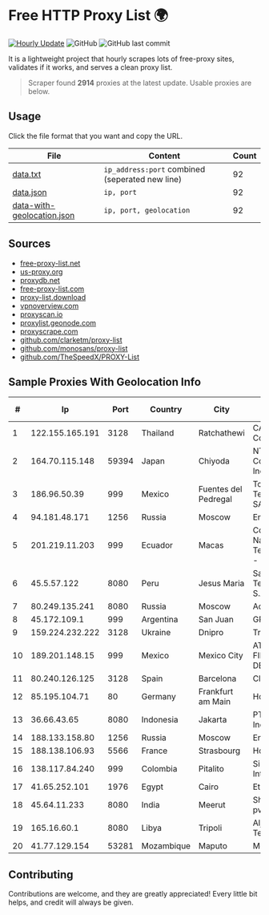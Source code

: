 
# Free HTTP Proxy List 🌍

[![Hourly Update](https://github.com/mertguvencli/http-proxy-list/actions/workflows/main.yml/badge.svg?branch=main)](https://github.com/mertguvencli/http-proxy-list/actions/workflows/main.yml)
![GitHub](https://img.shields.io/github/license/mertguvencli/http-proxy-list)
![GitHub last commit](https://img.shields.io/github/last-commit/mertguvencli/http-proxy-list)

It is a lightweight project that hourly scrapes lots of free-proxy sites, validates if it works, and serves a clean proxy list.


> Scraper found **2914** proxies at the latest update. Usable proxies are below.

## Usage

Click the file format that you want and copy the URL.


|File|Content|Count|
|----|-------|-----|
|[data.txt](https://raw.githubusercontent.com/mertguvencli/http-proxy-list/main/proxy-list/data.txt)|`ip_address:port` combined (seperated new line)|92|
|[data.json](https://raw.githubusercontent.com/mertguvencli/http-proxy-list/main/proxy-list/data.json)|`ip, port`|92|
|[data-with-geolocation.json](https://raw.githubusercontent.com/mertguvencli/http-proxy-list/main/proxy-list/data-with-geolocation.json)|`ip, port, geolocation`|92|

## Sources

* [free-proxy-list.net](https://free-proxy-list.net)
* [us-proxy.org](https://www.us-proxy.org)
* [proxydb.net](http://proxydb.net)
* [free-proxy-list.com](https://free-proxy-list.com/?page=&port=&type%5B%5D=http&type%5B%5D=https&up_time=0&search=Search)
* [proxy-list.download](https://www.proxy-list.download/HTTP)
* [vpnoverview.com](https://vpnoverview.com/privacy/anonymous-browsing/free-proxy-servers)
* [proxyscan.io](https://www.proxyscan.io)
* [proxylist.geonode.com](https://proxylist.geonode.com/api/proxy-list?limit=300&page=1&sort_by=lastChecked&sort_type=desc&protocols=http,https)
* [proxyscrape.com](https://api.proxyscrape.com/v2/?request=displayproxies&protocol=http&timeout=10000&country=all&ssl=all&anonymity=all)
* [github.com/clarketm/proxy-list](https://raw.githubusercontent.com/clarketm/proxy-list/master/proxy-list-raw.txt)
* [github.com/monosans/proxy-list](https://raw.githubusercontent.com/monosans/proxy-list/main/proxies/http.txt)
* [github.com/TheSpeedX/PROXY-List](https://raw.githubusercontent.com/TheSpeedX/PROXY-List/master/http.txt)


## Sample Proxies With Geolocation Info

|#|Ip|Port|Country|City|Internet Service Provider|
|-|--|----|-------|----|-------------------------|
|1|122.155.165.191|3128|Thailand|Ratchathewi|CAT Telecom Public Company Limited|
|2|164.70.115.148|59394|Japan|Chiyoda|NTT PC Communications, Inc.|
|3|186.96.50.39|999|Mexico|Fuentes del Pedregal|Total Play Telecomunicaciones SA De CV|
|4|94.181.48.171|1256|Russia|Moscow|Enforta-MSK|
|5|201.219.11.203|999|Ecuador|Macas|Corporacion Nacional De Telecomunicaciones - CNT EP|
|6|45.5.57.122|8080|Peru|Jesus Maria|Satelital Telecomunicaciones S.A.C|
|7|80.249.135.241|8080|Russia|Moscow|Acod JSC|
|8|45.172.109.1|999|Argentina|San Juan|GPS SANJUAN SRL.|
|9|159.224.232.222|3128|Ukraine|Dnipro|Triolan|
|10|189.201.148.15|999|Mexico|Mexico City|ATC HOLDING FIBRA MEXICO, S. DE R.L. DE C.V.|
|11|80.240.126.125|3128|Spain|Barcelona|Cloudi Nextgen SL|
|12|85.195.104.71|80|Germany|Frankfurt am Main|Host Europe GmbH|
|13|36.66.43.65|8080|Indonesia|Jakarta|PT. Telekomunikasi Indonesia|
|14|188.133.158.80|1256|Russia|Moscow|Enforta-MSK|
|15|188.138.106.93|5566|France|Strasbourg|Host Europe GmbH|
|16|138.117.84.240|999|Colombia|Pitalito|Sinergy Soluciones Integrales|
|17|41.65.252.101|1976|Egypt|Cairo|Etisalat Misr|
|18|45.64.11.233|8080|India|Meerut|Shivansh Infotech pvt Ltd|
|19|165.16.60.1|8080|Libya|Tripoli|Aljeel Aljadeed For Technology|
|20|41.77.129.154|53281|Mozambique|Maputo|Moztel LDA|



## Contributing

Contributions are welcome, and they are greatly appreciated! Every
little bit helps, and credit will always be given.

